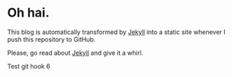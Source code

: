 # Oh hai.

This blog is automatically transformed by [Jekyll](http://github.com/mojombo/jekyll) into a static site whenever I push this repository to GitHub.

Please, go read about [Jekyll](http://github.com/mojombo/jekyll) and give it a whirl.

Test git hook 6